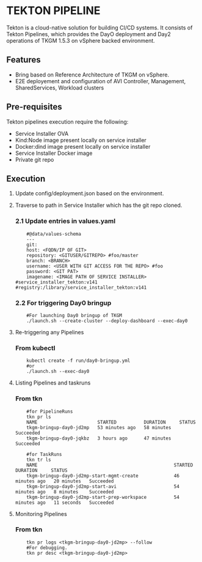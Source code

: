 # TEKTON PIPELINE 

Tekton is a cloud-native solution for building CI/CD systems. It consists of Tekton Pipelines, which provides the DayO deployment and Day2 operations of TKGM 1.5.3 on vSphere backed environment.

## Features

- Bring based on Reference Architecture of TKGM on vSphere.
- E2E deployement and configuration of AVI Controller, Management, SharedServices, Workload clusters 


## Pre-requisites

Tekton pipelines execution require the following: 

- Service Installer OVA
- Kind:Node image present locally on service installer
- Docker:dind image present locally on service installer
- Service Installer Docker image
- Private git repo

## Execution

1. Update config/deployment.json based on the environment. 
2. Traverse to path in Service Installer which has the git repo cloned.

    ### 2.1 Update entries in values.yaml
    ```cat values.yaml
        #@data/values-schema
        ---
        git:
        host: <FQDN/IP OF GIT>
        repository: <GITUSER/GITREPO> #foo/master
        branch: <BRANCH>
        username: <USER WITH GIT ACCESS FOR THE REPO> #foo
        password: <GIT PAT>
        imagename: <IMAGE PATH OF SERVICE INSTALLER> #service_installer_tekton:v141 #registry:/library/service_installer_tekton:v141
    ```
    ### 2.2 For triggering Day0 bringup
    ``` 
        #For launching Day0 bringup of TKGM
        ./launch.sh --create-cluster --deploy-dashboard --exec-day0
    ```


3. Re-triggering any Pipelines
    ### From kubectl
    ``` 
        kubectl create -f run/day0-bringup.yml        
        #or 
        ./launch.sh --exec-day0
    ```
5. Listing Pipelines and taskruns
    ### From tkn
    ``` 
        #for PipelineRuns
        tkn pr ls
        NAME                      STARTED          DURATION     STATUS
        tkgm-bringup-day0-jd2mp   53 minutes ago   58 minutes   Succeeded
        tkgm-bringup-day0-jqkbz   3 hours ago      47 minutes   Succeeded      

        #for TaskRuns
        tkn tr ls
        NAME                                                  STARTED          DURATION     STATUS        
        tkgm-bringup-day0-jd2mp-start-mgmt-create             46 minutes ago   20 minutes   Succeeded
        tkgm-bringup-day0-jd2mp-start-avi                     54 minutes ago   8 minutes    Succeeded
        tkgm-bringup-day0-jd2mp-start-prep-workspace          54 minutes ago   11 seconds   Succeeded

    ```
4. Monitoring Pipelines
    ### From tkn
    ``` 
        tkn pr logs <tkgm-bringup-day0-jd2mp> --follow
        #For debugging. 
        tkn pr desc <tkgm-bringup-day0-jd2mp>
    ```


